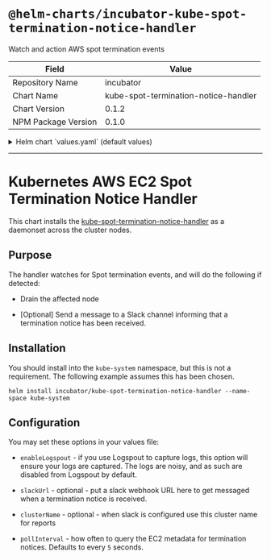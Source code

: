 # `@helm-charts/incubator-kube-spot-termination-notice-handler`

Watch and action AWS spot termination events

| Field               | Value                                |
| ------------------- | ------------------------------------ |
| Repository Name     | incubator                            |
| Chart Name          | kube-spot-termination-notice-handler |
| Chart Version       | 0.1.2                                |
| NPM Package Version | 0.1.0                                |

<details>

<summary>Helm chart `values.yaml` (default values)</summary>

```yaml
# Default values for kube-spot-termination-notice-handler.
# This is a YAML-formatted file.
# Declare variables to be passed into your templates.
image:
  repository: egeland/kube-spot-termination-notice-handler
  tag: 1.8.1-1
  pullPolicy: IfNotPresent

# Poll the metadata every pollInterval seconds for termination events:
pollInterval: 5

# Send notifications to a Slack webhook URL - replace with your own value and uncomment:
# slackUrl: https://hooks.slack.com/services/EXAMPLE123/EXAMPLE123/example1234567

# Set the cluster name to be reported in a Slack message
# clusterName: test

# Silence logspout by default - set to true to enable logs arriving in logspout
enableLogspout: false

resources: {}
# We usually recommend not to specify default resources and to leave this as a conscious
# choice for the user. This also increases chances charts run on environments with little
# resources, such as Minikube. If you do want to specify resources, uncomment the following
# lines, adjust them as necessary, and remove the curly braces after 'resources:'.
# limits:
#  cpu: 100m
#  memory: 128Mi
# requests:
#  cpu: 100m
#  memory: 128Mi
```

</details>

---

# Kubernetes AWS EC2 Spot Termination Notice Handler

This chart installs the [kube-spot-termination-notice-handler](https://github.com/mumoshu/kube-spot-termination-notice-handler) as a daemonset across the cluster nodes.

## Purpose

The handler watches for Spot termination events, and will do the following if detected:

- Drain the affected node

- [Optional] Send a message to a Slack channel informing that a termination notice has been received.

## Installation

You should install into the `kube-system` namespace, but this is not a requirement. The following example assumes this has been chosen.

```
helm install incubator/kube-spot-termination-notice-handler --name-space kube-system
```

## Configuration

You may set these options in your values file:

- `enableLogspout` - if you use Logspout to capture logs, this option will ensure your logs are captured. The logs are noisy, and as such are disabled from Logspout by default.

- `slackUrl` - optional - put a slack webhook URL here to get messaged when a termination notice is received.

- `clusterName` - optional - when slack is configured use this cluster name for reports

- `pollInterval` - how often to query the EC2 metadata for termination notices. Defaults to every `5` seconds.

